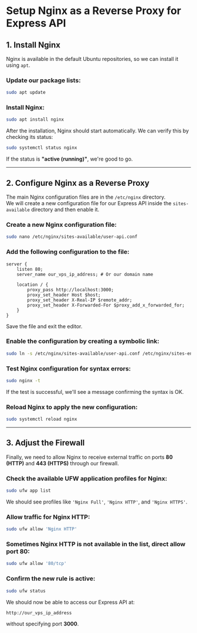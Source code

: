 # Setup Nginx as a Reverse Proxy for Express API

## 1. Install Nginx

Nginx is available in the default Ubuntu repositories, so we can install it using `apt`.

### Update our package lists:

```bash
sudo apt update
```

### Install Nginx:

```bash
sudo apt install nginx
```

After the installation, Nginx should start automatically. We can verify this by checking its status:

```bash
sudo systemctl status nginx
```

If the status is **"active (running)"**, we're good to go.

---

## 2. Configure Nginx as a Reverse Proxy

The main Nginx configuration files are in the `/etc/nginx` directory.  
We will create a new configuration file for our Express API inside the `sites-available` directory and then enable it.

### Create a new Nginx configuration file:

```bash
sudo nano /etc/nginx/sites-available/user-api.conf
```

### Add the following configuration to the file:

```nginx
server {
    listen 80;
    server_name our_vps_ip_address; # Or our domain name

    location / {
        proxy_pass http://localhost:3000;
        proxy_set_header Host $host;
        proxy_set_header X-Real-IP $remote_addr;
        proxy_set_header X-Forwarded-For $proxy_add_x_forwarded_for;
    }
}
```

Save the file and exit the editor.

### Enable the configuration by creating a symbolic link:

```bash
sudo ln -s /etc/nginx/sites-available/user-api.conf /etc/nginx/sites-enabled/
```

### Test Nginx configuration for syntax errors:

```bash
sudo nginx -t
```

If the test is successful, we'll see a message confirming the syntax is OK.

### Reload Nginx to apply the new configuration:

```bash
sudo systemctl reload nginx
```

---

## 3. Adjust the Firewall

Finally, we need to allow Nginx to receive external traffic on ports **80 (HTTP)** and **443 (HTTPS)** through our firewall.

### Check the available UFW application profiles for Nginx:

```bash
sudo ufw app list
```

We should see profiles like `'Nginx Full'`, `'Nginx HTTP'`, and `'Nginx HTTPS'`.

### Allow traffic for Nginx HTTP:

```bash
sudo ufw allow 'Nginx HTTP'
```

### Sometimes Nginx HTTP is not available in the list, direct allow port 80:

```bash
sudo ufw allow '80/tcp'
```

### Confirm the new rule is active:

```bash
sudo ufw status
```

We should now be able to access our Express API at:

```
http://our_vps_ip_address
```

without specifying port **3000**.
